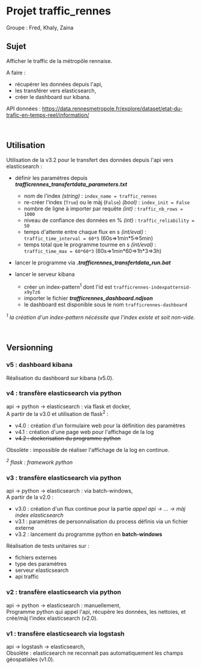 # Projet traffic_rennes

Groupe : Fred, Khaly, Zaina


## Sujet

Afficher le traffic de la métropôle rennaise.

A faire :
* récupérer les données depuis l'api,
* les transférer vers elasticsearch,
* créer le dashboard sur kibana.

API données : https://data.rennesmetropole.fr/explore/dataset/etat-du-trafic-en-temps-reel/information/



</br>

## Utilisation

Utilisation de la v3.2 pour le transfert des données depuis l'api vers elasticsearch :

* définir les paramètres depuis ***trafficrennes_transfertdata_parameters.txt***
    * nom de l'index *(string)* : `index_name = traffic_rennes` 
    * re-créer l'index (`True`) ou le màj (`False`) *(bool)* : `index_init = False`
    * nombre de ligne à importer par requête *(int)* : `traffic_nb_rows = 1000`
    * niveau de confiance des données en % *(int)* : `traffic_reliability = 50`
    * temps d'attente entre chaque flux en s *(int/eval)* : `traffic_time_interval = 60*5` (60s=>1min\*5=>5min)
    * temps total que le programme tourme en s *(int/eval)* : `traffic_time_max = 60*60*3` (60s=>1min\*60=>1h*3=>3h)

* lancer le programme via ***.trafficrennes_transfertdata_run.bat***

* lancer le serveur kibana
    * créer un index-pattern<sup>1</sup> dont l'id est `trafficrennes-indexpatternid-x9y7z6`
    * importer le fichier ***trafficrennes_dashboard.ndjson***
    * le dashboard est disponible sous le nom `trafficrennes-dashboard`

*<sup>1</sup> la création d'un index-pattern nécéssite que l'index existe et soit non-vide.*



</br>

## Versionning

### v5 : dashboard kibana
Réalisation du dashboard sur kibana (v5.0).


### v4 : transfère elasticsearch via python
api -> python -> elasticsearch : via flask et docker, <br/>
A partir de la v3.0 et utilisation de flask<sup>2</sup> :
* v4.0 : création d'un formulaire web pour la définition des paramètres
* v4.1 : création d'une page web pour l'affichage de la log
* ~~v4.2 : dockerisation du programme python~~

Obsolète : impossible de réaliser l'affichage de la log en continue.

*<sup>2</sup> flask : framework python*


### v3 : transfère elasticsearch via python
api -> python -> elasticsearch : via batch-windows, <br/>
A partir de la v2.0 :
* v3.0 : création d'un flux continue pour la partie *appel api -> ... -> màj index elasticsearch*
* v3.1 : paramètres de personnalisation du process définis via un fichier externe
* v3.2 : lancement du programme python en **batch-windows**  

Réalisation de tests unitaires sur :
* fichiers externes
* type des paramètres 
* serveur elasticsearch
* api traffic


### v2 : transfère elasticsearch via python
api -> python -> elasticsearch : manuellement,  
Programme python qui appel l'api, récupère les données, les nettoies, et crée/màj l'index elasticsearch (v2.0).


### v1 : transfère elasticsearch via logstash
api -> logstash -> elasticsearch,  
Obsolète : elasticsearch ne reconnait pas automatiquement les champs géospatiales (v1.0).
